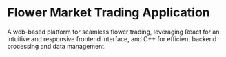 # Flower Market Trading Application
A web-based platform for seamless flower trading, leveraging React for an intuitive and responsive frontend interface, and C++ for efficient backend processing and data management.
